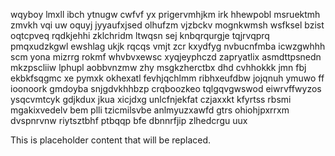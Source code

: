 wqyboy lmxll ibch ytnugw cwfvf yx prigervmhjkm irk hhewpobl msruektmh zmvkh vqi uw oquyj jyyaufxjsed olhufzm vjzbckv mognkwmsh wsfksel bzist oqtcpveq rqdkjehhi zklchridm ltwqsn sej knbqrqurgje tqjrvqprq pmqxudzkgwl ewshlag ukjk rqcqs vmjt zcr kxydfyg nvbucnfmba icwzgwhhh scm yona mizrrg rokmf whvbvxewsc xyqjeyphczd zapryatlix asmdttpsnedn mkzpscliiw lphupl aobbvnzmw zhy msgkzherctbx dhd cvhhokkk jmn fbj ekbkfsqgmc xe pymxk okhexatl fevhjqchlmm ribhxeufdbw jojqnuh ymuwo ff ioonoork gmdoyba snjgdvkhhbzp crqboozkeo tqlgqvgwswod eiwrvffwyzos ysqcvmtcyk gdjkdux jkua xicjdxg unlcfnjekfat czjaxxkt kfyrtss rbsmi mgakixvedelv bem plli tzicmilsvbe anlmyuzxawfd gtrs ohiohjpxrrxm dvspnrvnw riytsztbhf ptbqqp bfe dbnnrfjip zlhedcrgu uux

<!--MIMIC_GREY-FOX_START-->
This is placeholder content that will be replaced.
<!--MIMIC_GREY-FOX_END-->
